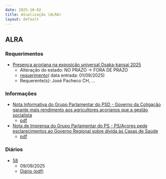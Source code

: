 ```yaml
---
date: 2025-10-02
title: Atualização (ALRA)
layout: default
---
```

## ALRA

### Requerimentos

* [Presença açoriana na exposição universal Osaka-kansai 2025](http://base.alra.pt:82/4DACTION/w_pesquisa_registo/4/8928)
  * Alteração do estado: NO PRAZO → FORA DE PRAZO
  * [requerimento](http://base.alra.pt:82/Doc_Req/XIIIreque403.pdf)( data entrada: 01/09/2025)
  * Requerente(s): José Pacheco CH, ...

### Informações

* [Nota Informativa do Grupo Parlamentar do PSD - Governo da Coligação garante mais rendimento aos agricultores açorianos que a gestão socialista](http://base.alra.pt:82/4DACTION/w_pesquisa_registo/8/22169)
  * [pdf](http://base.alra.pt:82/Doc_Noticias/NI22169.pdf)
* [Nota de Imprensa do Grupo Parlamentar do PS - PS/Açores pede esclarecimentos ao Governo Regional sobre dívida às Casas de Saúde](http://base.alra.pt:82/4DACTION/w_pesquisa_registo/8/22170)
  * [pdf](http://base.alra.pt:82/Doc_Noticias/NI22170.pdf)

### Diários

* [58](http://base.alra.pt:82/4DACTION/w_pesquisa_registo/10/2891)
  * 09/09/2025
  * [Diário (pdf)](http://base.alra.pt:82/Diario/XIII58.pdf)
